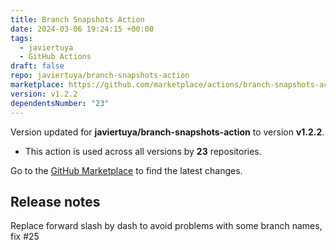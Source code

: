 ```yaml
---
title: Branch Snapshots Action
date: 2024-03-06 19:24:15 +00:00
tags:
  - javiertuya
  - GitHub Actions
draft: false
repo: javiertuya/branch-snapshots-action
marketplace: https://github.com/marketplace/actions/branch-snapshots-action
version: v1.2.2
dependentsNumber: "23"
---
```



Version updated for **javiertuya/branch-snapshots-action** to version **v1.2.2**.
- This action is used across all versions by **23** repositories.

Go to the [GitHub Marketplace](https://github.com/marketplace/actions/branch-snapshots-action) to find the latest changes.

## Release notes

Replace forward slash by dash to avoid problems with some branch names, fix #25
